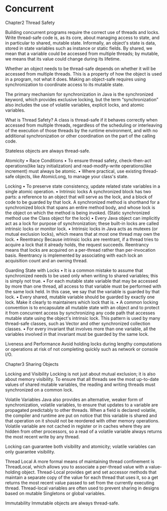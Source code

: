 # Concurrent
Chapter2	Thread Safety

Building concurrent programs require the correct use of threads and locks. Write thread-safe code is, as its core, about managing access to state, and in particular to shared, mutable state. Informally,  an object's state is data, stored in state variables such as instance or static fields. By shared, we mean that a variable could be accessed from multiple threads; by mutable, we means that its value could change during its lifetime.

Whether an object needs to be thread-safe depends on whether it will be accessed from multiple threads. This is a property of how the object is used in a program, not what it does. Making an object-safe requires using synchronization to coordinate access to its mutable state.

The primary mechanism for synchronization in Java is the synchronized keyword, which provides exclusive locking, but the term “synchronization” also includes the use of volatile variables, explicit locks, and atomic variables.

What is Thread Safety?
A class is thread-safe if it behaves correctly when accessed from multiple threads, regardless of the scheduling or interleaving of the execution of those threads by the runtime environment, and with no additional synchronization or other coordination on the part of the calling code.

Stateless objects are always thread-safe.

Atomicity
•	Race Conditions
•	To ensure thread safety, check-then-act operations(like lazy initialization) and read-modify-write operations(like increment) must always be atomic.
•	Where practical, use existing thread-safe objects, like AtomicLong, to manage your class's state.

Locking
•	To preserve state consistency, update related state variables in a single atomic operation.
•	Intrinsic locks
A synchronized block has two parts: a reference to an object that will serve as the lock, and a block of code to be guarded by that lock. A synchronized method is shorthand for a synchronized block that spans an entire method body, and whose lock is the object on which the method is being invoked. (Static synchronized method use the Class object for the lock)
•	Every Java object can implicitly  act as a lock for purpose of synchronization; these built-in locks are called intrinsic locks or monitor lock.
•	Intrinsic locks in Java acts as mutexes (or mutual exclusion locks), which means that at most one thread may own the lock.
•	Reentrancy
Because intrinsic locks are reentrant, if a thread tries to acquire a lock that it already holds, the request succeeds. Reentrancy means that locks are acquired on a per-thread rather than per-invocation basis. Reentrancy is implemented by associating with each lock an acquisition count and an owning thread.

Guarding State with Locks
•	It is a common mistake to assume that synchronized needs to be used only when writing to shared variables; this is simply not true.
•	For each mutable state variable that may be accessed by more than one thread, all access to that variable must be performed with the same lock held. In this case, we say that the variable is guarded by that lock.
•	Every shared, mutable variable should be guarded by exactly one lock. Make it clearly to maintainers which lock that is.
•	A common locking convention is to encapsulate all mutable state with an object and to protect it from concurrent access by synchronizing any code path that accesses mutable state using the object's intrinsic lock. This pattern is used by many thread-safe classes, such as Vector and other synchronized collection classes.
•	For every invariant that involves more than one variable, all the variables involved in that invariant must be guarded by the same lock.

Liveness and Performance
	Avoid holding locks during lengthy computations or operations at risk of 	not completing quickly such as network or console I/O.


Chapter3	Sharing Objects

Locking and Visibility
Locking is not just about mutual exclusion; it is also about memory visibility. To ensure that all threads see the most up-to-date values of shared mutable variables, the reading and writing threads must synchronized on a common lock.

Volatile Variables
Java also provides an alternative, weaker form of synchronization, volatile variables, to ensure that updates to a variable are propagated predictably to other threads. When a field is declared volatile, the compiler and runtime are put on notice that this variable is shared and that operation on it should not be reordered with other memory operations. Volatile variable are not cached in register or in caches where they are hidden from other processors, so a read of a volatile variable always returns the most recent write by any thread.

Locking can guarantee both visibility and atomicity; volatile variables can only guarantee visibility.

Thread Local
A more formal means of maintaining thread confinement is ThreadLocal, which allows you to associate  a per-thread value with a value-holding object. Thread-Local provides get and set accessor methods that maintain a separate copy of the value for each thread that uses it, so a get returns the most recent value passed to set from the currently executing thread. Thread-local variables are often used to prevent sharing in designs based on mutable Singletons or global variables.

Immutability
Immutable objects are always thread-safe.
